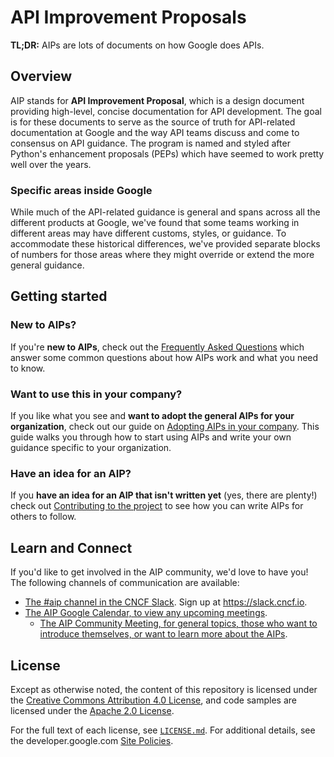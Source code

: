 # API Improvement Proposals

**TL;DR:** AIPs are lots of documents on how Google does APIs.

## Overview

AIP stands for **API Improvement Proposal**, which is a design document
providing high-level, concise documentation for API development. The goal is
for these documents to serve as the source of truth for API-related
documentation at Google and the way API teams discuss and come to consensus on
API guidance. The program is named and styled after Python's enhancement
proposals (PEPs) which have seemed to work pretty well over the years.

### Specific areas inside Google

While much of the API-related guidance is general and spans across all the
different products at Google, we've found that some teams working in different
areas may have different customs, styles, or guidance. To accommodate these
historical differences, we've provided separate blocks of numbers for those
areas where they might override or extend the more general guidance.

## Getting started

### New to AIPs?

If you're **new to AIPs**, check out the [Frequently Asked Questions][] which
answer some common questions about how AIPs work and what you need to know.

### Want to use this in your company?

If you like what you see and **want to adopt the general AIPs for your
organization**, check out our guide on [Adopting AIPs in your company][]. This
guide walks you through how to start using AIPs and write your own guidance
specific to your organization.

### Have an idea for an AIP?

If you **have an idea for an AIP that isn't written yet** (yes, there are
plenty!) check out [Contributing to the project][] to see how you can write
AIPs for others to follow.

[frequently asked questions]: ./aip/faq.md
[adopting aips in your company]: ./aip/adopting.md
[contributing to the project]: ./CONTRIBUTING.md

## Learn and Connect

If you'd like to get involved in the AIP community, we'd love to have you! The
following channels of communication are available:

- [The #aip channel in the CNCF
  Slack](https://cloud-native.slack.com/archives/C04TX46UCTV). Sign up at https://slack.cncf.io.
- [The AIP Google Calendar, to view any upcoming meetings](https://calendar.google.com/calendar/u/0?cid=N2UzNWRkM2RmMTk0YTMyZjRmYTdjMDNhMzQ1NGUyNGJhMzY1MWU2ZjU2ODI0OGVmZTFkZGYxZTM0YTdiZWU5ZUBncm91cC5jYWxlbmRhci5nb29nbGUuY29t).
  - [The AIP Community Meeting, for general topics, those who want to introduce
    themselves, or want to learn more about the AIPs](https://calendar.google.com/calendar/event?action=TEMPLATE&tmeid=NXRiMmMxcTRoY2hnbG51ZGpnN2kyZHBqbjlfMjAyMzA0MTlUMTYwMDAwWiA3ZTM1ZGQzZGYxOTRhMzJmNGZhN2MwM2EzNDU0ZTI0YmEzNjUxZTZmNTY4MjQ4ZWZlMWRkZjFlMzRhN2JlZTllQGc&tmsrc=7e35dd3df194a32f4fa7c03a3454e24ba3651e6f568248efe1ddf1e34a7bee9e%40group.calendar.google.com&scp=ALL).


## License

Except as otherwise noted, the content of this repository is licensed under the
[Creative Commons Attribution 4.0 License][1], and code samples are licensed
under the [Apache 2.0 License][2].

For the full text of each license, see [`LICENSE.md`](./LICENSE.md). For
additional details, see the developer.google.com [Site Policies][3].

[1]: https://creativecommons.org/licenses/by/4.0/
[2]: https://www.apache.org/licenses/LICENSE-2.0
[3]: https://developers.google.com/terms/site-policies
